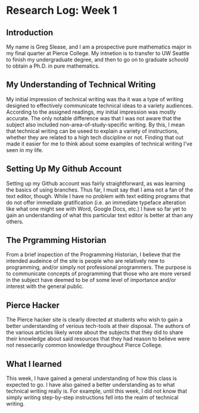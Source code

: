 # Research Log: Week 1

## Introduction
My name is Greg Slease, and I am a prospective pure mathematics major in my final quarter at Pierce College. My intnetion is to transfer to UW Seattle to finish my undergraduate degree, and then to go on to graduate schoold to obtain a Ph.D. in pure mathematics.

## My Understanding of Technical Writing
My initial impression of technical writing was tha it was a type of writing designed to effectively communicate technical ideas to a variety audiences. According to the assigned readings, my initial impression was mostly accurate. The only notable difference was that I was not aware that the subject also included non-area-of-study-specific writing. By this, I mean that technical writing can be useed to explain a variety of instructions, whether they are related to a high tech discipline or not. Finding that out made it easier for me to think about some examples of technical writing I've seen in my life.

## Setting Up My Github Account
Setting up my Github account was fairly straightforward, as was learning the basics of using branches. Thus far, I must say that I ama not a fan of the text editor, though. While I have no problem with text editing programs that do not offer immediate gratification (i.e. an immediate typeface alteration like what one might see with Word, Google Docs, etc.) I have so far yet to gain an understanding of what this particular text editor is better at than any others.

## The Prgramming Historian
From a brief inspection of the Programming Historian, I believe that the intended audeince of the site is people who are relatively new to programming, and/or simply not professional programmers. The purpose is to communicate concepts of programming that those who are more versed in the subject have deemed to be of some level of importance and/or interest with the general public.

## Pierce Hacker
The Pierce hacker site is clearly directed at students who wish to gain a better understanding of verious tech-tools at their disposal. The authors of the various articles likely wrote about the subjects that they did to share their knowledge about said resources that they had reason to believe were not nessecarily common knowledge throughout Pierce College.

## What I learned
This week, I have gained a general understanding of how this class is expected to go. I have also gained a better understanding as to what technical writing really is. For example, until this week, I did not know that simply writing step-by-step instructions fell into the realm of technical writing.

